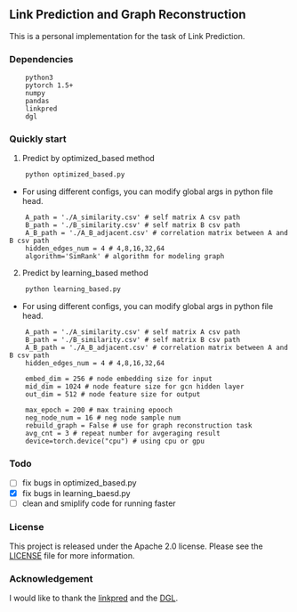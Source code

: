 ## Link Prediction and Graph Reconstruction
This is a personal implementation for the task of Link Prediction.

### Dependencies
```
    python3
    pytorch 1.5+
    numpy
    pandas
    linkpred
    dgl
```

### Quickly start
1. Predict by optimized_based method

```python
    python optimized_based.py    
```

* For using different configs, you can modify global args in python file head.
    
```
    A_path = './A_similarity.csv' # self matrix A csv path
    B_path = './B_similarity.csv' # self matrix B csv path
    A_B_path = './A_B_adjacent.csv' # correlation matrix between A and B csv path
    hidden_edges_num = 4 # 4,8,16,32,64 
    algorithm='SimRank' # algorithm for modeling graph
```

2. Predict by learning_based method

```python
    python learning_based.py    
```

* For using different configs, you can modify global args in python file head.
    

```
    A_path = './A_similarity.csv' # self matrix A csv path
    B_path = './B_similarity.csv' # self matrix B csv path
    A_B_path = './A_B_adjacent.csv' # correlation matrix between A and B csv path
    hidden_edges_num = 4 # 4,8,16,32,64 
   
    embed_dim = 256 # node embedding size for input
    mid_dim = 1024 # node feature size for gcn hidden layer 
    out_dim = 512 # node feature size for output

    max_epoch = 200 # max training epooch
    neg_node_num = 16 # neg node sample num
    rebuild_graph = False # use for graph reconstruction task
    avg_cnt = 3 # repeat number for avgeraging result
    device=torch.device("cpu") # using cpu or gpu
```
### Todo
- [ ] fix bugs in optimized_based.py
- [x] fix bugs in learning_baesd.py
- [ ] clean and smiplify code for running faster

### License

This project is released under the Apache 2.0 license. Please see the [LICENSE](LICENSE) file for more information.

### Acknowledgement
I would like to thank the [linkpred](https://github.com/rafguns/linkpred) and the [DGL](https://docs.dgl.ai/index.html).